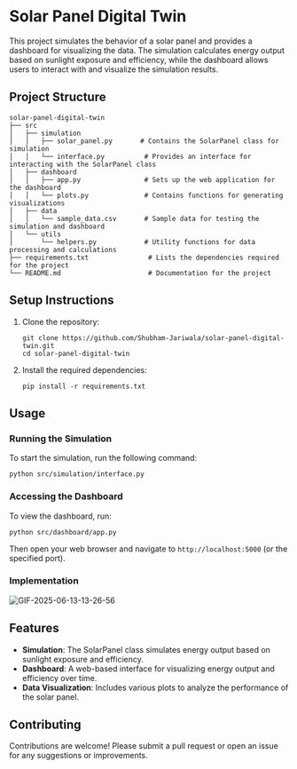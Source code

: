 # Solar Panel Digital Twin

This project simulates the behavior of a solar panel and provides a dashboard for visualizing the data. The simulation calculates energy output based on sunlight exposure and efficiency, while the dashboard allows users to interact with and visualize the simulation results.

## Project Structure

```
solar-panel-digital-twin
├── src
│   ├── simulation
│   │   ├── solar_panel.py       # Contains the SolarPanel class for simulation
│   │   └── interface.py          # Provides an interface for interacting with the SolarPanel class
│   ├── dashboard
│   │   ├── app.py                # Sets up the web application for the dashboard
│   │   └── plots.py              # Contains functions for generating visualizations
│   ├── data
│   │   └── sample_data.csv       # Sample data for testing the simulation and dashboard
│   └── utils
│       └── helpers.py            # Utility functions for data processing and calculations
├── requirements.txt               # Lists the dependencies required for the project
└── README.md                      # Documentation for the project
```

## Setup Instructions

1. Clone the repository:
   ```
   git clone https://github.com/Shubham-Jariwala/solar-panel-digital-twin.git
   cd solar-panel-digital-twin
   ```

2. Install the required dependencies:
   ```
   pip install -r requirements.txt
   ```

## Usage

### Running the Simulation

To start the simulation, run the following command:
```
python src/simulation/interface.py
```

### Accessing the Dashboard

To view the dashboard, run:
```
python src/dashboard/app.py
```
Then open your web browser and navigate to `http://localhost:5000` (or the specified port).

### Implementation

![GIF-2025-06-13-13-26-56](https://github.com/user-attachments/assets/6617925e-2017-489a-93b5-4b6383a92aca)

## Features

- **Simulation**: The SolarPanel class simulates energy output based on sunlight exposure and efficiency.
- **Dashboard**: A web-based interface for visualizing energy output and efficiency over time.
- **Data Visualization**: Includes various plots to analyze the performance of the solar panel.

## Contributing

Contributions are welcome! Please submit a pull request or open an issue for any suggestions or improvements.
